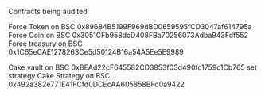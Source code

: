 Contracts being audited

Force Token on BSC 0x89684B5199F969dBD0659595fCD3047af614795a
Force Coin on BSC 0x3051CFb958dcD408FBa70256073Adba943Fdf552
Force treasury on BSC 0x1C65eCAE1278263Ce5d50124B16a54A5Ee5E9989

Cake vault on BSC 0xBEAd22cF645582CD3853f03d490fc1759c1Cb765 set strategy
Cake Strategy on BSC 0x492a382e771E41FCfd0DCEcAA605858BFd0a9422